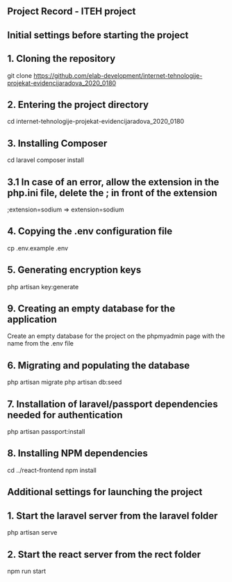 ## Project Record - ITEH project

## Initial settings before starting the project

## 1. Cloning the repository

git clone https://github.com/elab-development/internet-tehnologije-projekat-evidencijaradova_2020_0180

## 2. Entering the project directory

cd internet-tehnologije-projekat-evidencijaradova_2020_0180

## 3. Installing Composer

cd laravel
composer install

## 3.1 In case of an error, allow the extension in the php.ini file, delete the ; in front of the extension

;extension=sodium => extension=sodium

## 4. Copying the .env configuration file

cp .env.example .env

## 5. Generating encryption keys

php artisan key:generate

## 9. Creating an empty database for the application

Create an empty database for the project on the phpmyadmin page with the name from the .env file

## 6. Migrating and populating the database

php artisan migrate
php artisan db:seed

## 7. Installation of laravel/passport dependencies needed for authentication

php artisan passport:install

## 8. Installing NPM dependencies

cd ../react-frontend
npm install

## Additional settings for launching the project

## 1. Start the laravel server from the laravel folder

php artisan serve

## 2. Start the react server from the rect folder

npm run start
